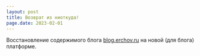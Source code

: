 ```yaml
---
layout: post
title: Возврат из ниоткуда!
page.date: 2023-02-01
---
```


Восстановление содержимого блога [blog.erchov.ru](https://blog.erchov.ru) на новой (для блога) платформе.
